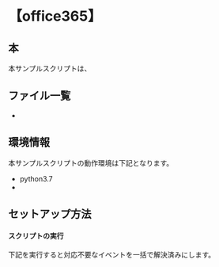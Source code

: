 
【office365】
============


本
------------

本サンプルスクリプトは、


ファイル一覧
------------

- 


環境情報
------------

本サンプルスクリプトの動作環境は下記となります。

- python3.7
- 


セットアップ方法
------------

#### スクリプトの実行

下記を実行すると対応不要なイベントを一括で解決済みにします。

```
```

